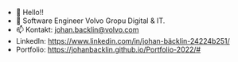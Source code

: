 - 👋 Hello!!
- 🌱 Software Engineer Volvo Gropu Digital & IT.
- 📫 Kontakt: johan.backlin@volvo.com
- LinkedIn: https://www.linkedin.com/in/johan-bäcklin-24224b251/
- Portfolio: https://johanbacklin.github.io/Portfolio-2022/#


